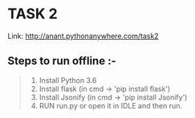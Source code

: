 # TASK 2
Link: http://anant.pythonanywhere.com/task2

## Steps to run offline :-
> 1. Install Python 3.6
> 2. Install flask (in cmd -> 'pip install flask')
> 3. Install Jsonify (in cmd -> 'pip install Jsonify')
> 4. RUN run.py or open it in IDLE and then run.
